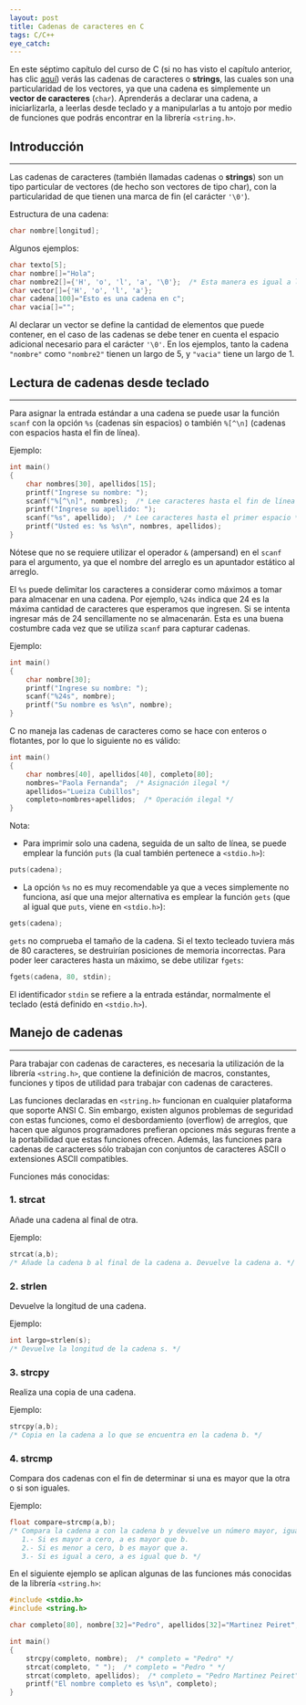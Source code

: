 ```yaml
---
layout: post
title: Cadenas de caracteres en C
tags: C/C++
eye_catch:
---
```


En este séptimo capítulo del curso de C (si no has visto el capítulo anterior, has clic [aquí](https://nisoto.github.io/2017/06/30/arreglos-c/)) verás las cadenas de caracteres o **strings**, las cuales son una particularidad de los vectores, ya que una cadena es simplemente un **vector de caracteres** (`char`). Aprenderás a declarar una cadena, a iniciarlizarla, a leerlas desde teclado y a manipularlas a tu antojo por medio de funciones que podrás encontrar en la librería `<string.h>`.

<!--more-->

## Introducción
---------------

Las cadenas de caracteres (también llamadas cadenas o **strings**) son un tipo particular de vectores (de hecho son vectores de tipo char), con la particularidad de que tienen una marca de fin (el carácter `'\0'`). 

Estructura de una cadena:

``` c
char nombre[longitud];
```

Algunos ejemplos:

``` c
char texto[5];
char nombre[]="Hola";
char nombre2[]={'H', 'o', 'l', 'a', '\0'};  /* Esta manera es igual a la anterior */
char vector[]={'H', 'o', 'l', 'a'};
char cadena[100]="Esto es una cadena en c";
char vacia[]="";
```

Al declarar un vector se define la cantidad de elementos que puede contener, en el caso de las cadenas se debe tener en cuenta el espacio adicional necesario para el carácter `'\0'`. En los ejemplos, tanto la cadena `"nombre"` como `"nombre2"` tienen un largo de 5, y `"vacia"` tiene un largo de 1.

## Lectura de cadenas desde teclado
-----------------------------------

Para asignar la entrada estándar a una cadena se puede usar la función `scanf` con la opción `%s` (cadenas sin espacios) o también `%[^\n]` (cadenas con espacios hasta el fin de línea).

Ejemplo:

``` c
int main()
{
    char nombres[30], apellidos[15];
    printf("Ingrese su nombre: ");
    scanf("%[^\n]", nombres);  /* Lee caracteres hasta el fin de línea */
    printf("Ingrese su apellido: ");
    scanf("%s", apellido);  /* Lee caracteres hasta el primer espacio */
    printf("Usted es: %s %s\n", nombres, apellidos);
}
```

Nótese que no se requiere utilizar el operador `&` (ampersand) en el `scanf` para el argumento, ya que el nombre del arreglo es un apuntador estático al arreglo.

El `%s` puede delimitar los caracteres a considerar como máximos a tomar para almacenar en una cadena. Por ejemplo, `%24s` indica que 24 es la máxima cantidad de caracteres que esperamos que ingresen. Si se intenta ingresar más de 24 sencillamente no se almacenarán. Esta es una buena costumbre cada vez que se utiliza `scanf` para capturar cadenas.

Ejemplo:

``` c
int main()
{
    char nombre[30];
    printf("Ingrese su nombre: ");
    scanf("%24s", nombre);
    printf("Su nombre es %s\n", nombre);
}
```

C no maneja las cadenas de caracteres como se hace con enteros o flotantes, por lo que lo siguiente no es válido:

``` c
int main()
{
    char nombres[40], apellidos[40], completo[80];
    nombres="Paola Fernanda";  /* Asignación ilegal */
    apellidos="Lueiza Cubillos";
    completo=nombres+apellidos;  /* Operación ilegal */
}
```

Nota:

* Para imprimir solo una cadena, seguida de un salto de línea, se puede emplear la función `puts` (la cual también pertenece a `<stdio.h>`):

``` c
puts(cadena);
```

* La opción `%s` no es muy recomendable ya que a veces simplemente no funciona, así que una mejor alternativa es emplear la función `gets` (que al igual que `puts`, viene en `<stdio.h>`):

``` c
gets(cadena);
```

`gets` no comprueba el tamaño de la cadena. Si el texto tecleado tuviera más de 80 caracteres, se destruirían posiciones de memoria incorrectas. Para poder leer caracteres hasta un máximo, se debe utilizar `fgets`:

``` c
fgets(cadena, 80, stdin);
```

El identificador `stdin` se refiere a la entrada estándar, normalmente el teclado (está definido en `<stdio.h>`).

## Manejo de cadenas
--------------------

Para trabajar con cadenas de caracteres, es necesaria la utilización de la librería `<string.h>`, que contiene la definición de macros, constantes, funciones y tipos de utilidad para trabajar con cadenas de caracteres.

Las funciones declaradas en `<string.h>` funcionan en cualquier plataforma que soporte ANSI C. Sin embargo, existen algunos problemas de seguridad con estas funciones, como el desbordamiento (overflow) de arreglos, que hacen que algunos programadores prefieran opciones más seguras frente a la portabilidad que estas funciones ofrecen. Además, las funciones para cadenas de caracteres sólo trabajan con conjuntos de caracteres ASCII o extensiones ASCII compatibles.

Funciones más conocidas:

### 1. strcat

Añade una cadena al final de otra.

Ejemplo:

``` c
strcat(a,b);
/* Añade la cadena b al final de la cadena a. Devuelve la cadena a. */
```

### 2. strlen

Devuelve la longitud de una cadena.

Ejemplo:

``` c
int largo=strlen(s);
/* Devuelve la longitud de la cadena s. */
```

### 3. strcpy

Realiza una copia de una cadena.

Ejemplo:

``` c
strcpy(a,b);
/* Copia en la cadena a lo que se encuentra en la cadena b. */
```

### 4. strcmp

Compara dos cadenas con el fin de determinar si una es mayor que la otra o si son iguales.

Ejemplo:

``` c
float compare=strcmp(a,b);
/* Compara la cadena a con la cadena b y devuelve un número mayor, igual o menor a cero de acuerdo a los siguientes casos:
   1.- Si es mayor a cero, a es mayor que b.
   2.- Si es menor a cero, b es mayor que a.
   3.- Si es igual a cero, a es igual que b. */
```

En el siguiente ejemplo se aplican algunas de las funciones más conocidas de la librería `<string.h>`:

``` c
#include <stdio.h>
#include <string.h>

char completo[80], nombre[32]="Pedro", apellidos[32]="Martinez Peiret";

int main()
{
    strcpy(completo, nombre);  /* completo = "Pedro" */
    strcat(completo, " ");  /* completo = "Pedro " */
    strcat(completo, apellidos);  /* completo = "Pedro Martinez Peiret" */
    printf("El nombre completo es %s\n", completo);
}
```
